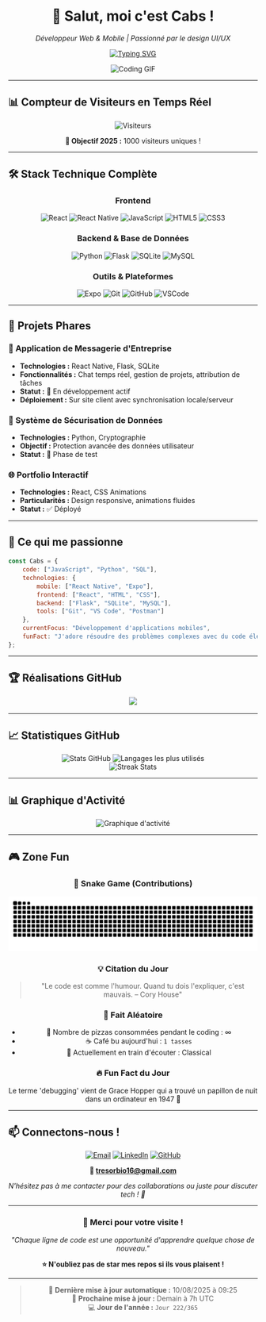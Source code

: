 <div align="center">

# 👋 Salut, moi c'est Cabs !

*Développeur Web & Mobile | Passionné par le design UI/UX*

[![Typing SVG](https://readme-typing-svg.herokuapp.com?font=Fira+Code&pause=1000&color=00D9FF&center=true&vCenter=true&width=435&lines=Développeur+Full+Stack;Passionné+de+Tech;Créateur+d'expériences+digitales;Toujours+en+apprentissage+🚀)](https://git.io/typing-svg)

<img src="https://media4.giphy.com/media/v1.Y2lkPTc5MGI3NjExN25uc3kwNTdhaGtmbmhrZnlybHY0dncxcTc5dnR6YmZia25ldW0ybiZlcD12MV9pbnRlcm5hbF9naWZfYnlfaWQmY3Q9Zw/qgQUggAC3Pfv687qPC/giphy.gif" width="300" alt="Coding GIF"/>

</div>

---

## 📊 Compteur de Visiteurs en Temps Réel

<div align="center">

<!-- Compteur personnalisé qui s'incrémente à chaque visite -->
![Visiteurs](https://komarev.com/ghpvc/?username=TresorCabs&label=Visiteurs+Total&color=0e75b6&style=for-the-badge)

**🎯 Objectif 2025 :** 1000 visiteurs uniques !

</div>

---

## 🛠️ Stack Technique Complète

<div align="center">

### Frontend
![React](https://img.shields.io/badge/React-20232A?style=for-the-badge&logo=react&logoColor=61DAFB)
![React Native](https://img.shields.io/badge/React_Native-20232A?style=for-the-badge&logo=react&logoColor=61DAFB)
![JavaScript](https://img.shields.io/badge/JavaScript-F7DF1E?style=for-the-badge&logo=javascript&logoColor=black)
![HTML5](https://img.shields.io/badge/HTML5-E34F26?style=for-the-badge&logo=html5&logoColor=white)
![CSS3](https://img.shields.io/badge/CSS3-1572B6?style=for-the-badge&logo=css3&logoColor=white)

### Backend & Base de Données
![Python](https://img.shields.io/badge/Python-3776AB?style=for-the-badge&logo=python&logoColor=white)
![Flask](https://img.shields.io/badge/Flask-000000?style=for-the-badge&logo=flask&logoColor=white)
![SQLite](https://img.shields.io/badge/SQLite-07405E?style=for-the-badge&logo=sqlite&logoColor=white)
![MySQL](https://img.shields.io/badge/MySQL-00000F?style=for-the-badge&logo=mysql&logoColor=white)

### Outils & Plateformes
![Expo](https://img.shields.io/badge/Expo-1B1F23?style=for-the-badge&logo=expo&logoColor=white)
![Git](https://img.shields.io/badge/Git-F05032?style=for-the-badge&logo=git&logoColor=white)
![GitHub](https://img.shields.io/badge/GitHub-100000?style=for-the-badge&logo=github&logoColor=white)
![VSCode](https://img.shields.io/badge/VS_Code-0078D4?style=for-the-badge&logo=visual%20studio%20code&logoColor=white)

</div>

---

## 🚀 Projets Phares

### 📱 Application de Messagerie d'Entreprise
- **Technologies :** React Native, Flask, SQLite
- **Fonctionnalités :** Chat temps réel, gestion de projets, attribution de tâches
- **Statut :** 🚧 En développement actif
- **Déploiement :** Sur site client avec synchronisation locale/serveur

### 🔐 Système de Sécurisation de Données
- **Technologies :** Python, Cryptographie
- **Objectif :** Protection avancée des données utilisateur
- **Statut :** 🧪 Phase de test

### 🌐 Portfolio Interactif
- **Technologies :** React, CSS Animations
- **Particularités :** Design responsive, animations fluides
- **Statut :** ✅ Déployé

---

## 🎯 Ce qui me passionne

```javascript
const Cabs = {
    code: ["JavaScript", "Python", "SQL"],
    technologies: {
        mobile: ["React Native", "Expo"],
        frontend: ["React", "HTML", "CSS"],
        backend: ["Flask", "SQLite", "MySQL"],
        tools: ["Git", "VS Code", "Postman"]
    },
    currentFocus: "Développement d'applications mobiles",
    funFact: "J'adore résoudre des problèmes complexes avec du code élégant ✨"
};
```

---

## 🏆 Réalisations GitHub

<div align="center">
<img src="https://github-profile-trophy.vercel.app/?username=TresorCabs&theme=onedark&no-frame=true&margin-w=15&margin-h=15&column=7" />
</div>

---

## 📈 Statistiques GitHub

<div align="center">

<img height="180em" src="https://github-readme-stats.vercel.app/api?username=TresorCabs&show_icons=true&theme=onedark&hide_border=true&count_private=true" alt="Stats GitHub"/>
<img height="180em" src="https://github-readme-stats.vercel.app/api/top-langs/?username=TresorCabs&layout=compact&langs_count=8&theme=onedark&hide_border=true" alt="Langages les plus utilisés"/>

</div>

<div align="center">
<img src="https://github-readme-streak-stats.herokuapp.com/?user=TresorCabs&theme=onedark&hide_border=true" alt="Streak Stats"/>
</div>

---

## 📊 Graphique d'Activité

<div align="center">
<img src="https://github-readme-activity-graph.vercel.app/graph?username=TresorCabs&theme=github-compact&hide_border=true" alt="Graphique d'activité">
</div>

---

## 🎮 Zone Fun

<div align="center">

### 🐍 Snake Game (Contributions)
![Snake animation](https://github.com/TresorCabs/TresorCabs/blob/output/github-contribution-grid-snake-dark.svg?palette=github-dark)

### 💡 Citation du Jour
> "Le code est comme l'humour. Quand tu dois l'expliquer, c'est mauvais. – Cory House"

### 🎲 Fait Aléatoire
- 🍕 Nombre de pizzas consommées pendant le coding : ∞
- ☕ Café bu aujourd'hui : `1 tasses`
- 🎵 Actuellement en train d'écouter : Classical

### 🔥 Fun Fact du Jour
Le terme 'debugging' vient de Grace Hopper qui a trouvé un papillon de nuit dans un ordinateur en 1947 🦋

</div>

---

## 📫 Connectons-nous !

<div align="center">

[![Email](https://img.shields.io/badge/Email-D14836?style=for-the-badge&logo=gmail&logoColor=white)](mailto:tresorbio16@gmail.com)
[![LinkedIn](https://img.shields.io/badge/LinkedIn-0077B5?style=for-the-badge&logo=linkedin&logoColor=white)](https://www.linkedin.com/in/trésor-kochele-327bb0300/)
[![GitHub](https://img.shields.io/badge/GitHub-100000?style=for-the-badge&logo=github&logoColor=white)](https://github.com/TresorCabs)

**📧 tresorbio16@gmail.com**

*N'hésitez pas à me contacter pour des collaborations ou juste pour discuter tech ! 🚀*

</div>

---

<div align="center">

### 🌟 Merci pour votre visite !

*"Chaque ligne de code est une opportunité d'apprendre quelque chose de nouveau."*

**⭐ N'oubliez pas de star mes repos si ils vous plaisent !**

---

> 🤖 **Dernière mise à jour automatique :** 10/08/2025 à 09:25  
> 🔄 **Prochaine mise à jour :** Demain à 7h UTC  
> 💻 **Jour de l'année :** `Jour 222/365`

</div>

<!--
**TresorCabs/TresorCabs** is a ✨ *special* ✨ repository!

Fun facts about this README:
- 🤖 Updated automatically every day
- 📊 Real visitor counter  
- 🐍 Snake game from contributions
- ⚡ Dynamic typing animation
- 🎨 Modern badge designs
- 📈 Comprehensive GitHub stats
- 🎲 Random content that changes daily

Generated on: 10/08/2025 at 09:25
-->
